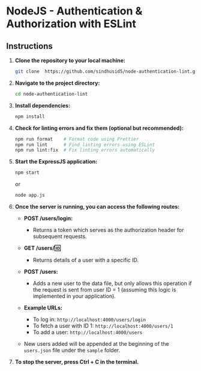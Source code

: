  
# NodeJS - Authentication & Authorization with ESLint
 

## Instructions

1. **Clone the repository to your local machine:**

   ```bash
   git clone  https://github.com/sindhusid5/node-authentication-lint.git 
   ```

2. **Navigate to the project directory:**

   ```bash
   cd node-authentication-lint
   ```

4. **Install dependencies:**

   ```bash
   npm install
   ```

5. **Check for linting errors and fix them (optional but recommended):**

   ```bash
   npm run format    # Format code using Prettier
   npm run lint      # Find linting errors using ESLint
   npm run lint:fix  # Fix linting errors automatically
   ```

6. **Start the ExpressJS application:**

   ```bash
   npm start
   ```

   or

   ```bash
   node app.js
   ```

7. **Once the server is running, you can access the following routes:**

   - **POST /users/login:**
     - Returns a token which serves as the authorization header for subsequent requests.

   - **GET /users/:id:**
     - Returns details of a user with a specific ID.

   - **POST /users:**
     - Adds a new user to the data file, but only allows this operation if the request is sent from user ID = 1 (assuming this logic is implemented in your application).

   - **Example URLs:**
     - To log in: `http://localhost:4000/users/login`
     - To fetch a user with ID 1: `http://localhost:4000/users/1`
     - To add a user: `http://localhost:4000/users`

   - New users added will be appended at the beginning of the `users.json` file under the `sample` folder.

8. **To stop the server, press Ctrl + C in the terminal.**
 
